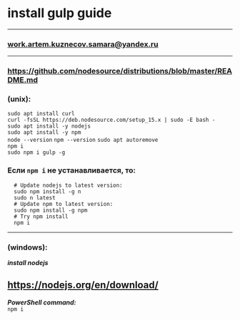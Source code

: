 # install gulp guide
---

### work.artem.kuznecov.samara@yandex.ru
---

### https://github.com/nodesource/distributions/blob/master/README.md
### (unix): 
  `sudo apt install curl`  
  `curl -fsSL https://deb.nodesource.com/setup_15.x | sudo -E bash -`  
  `sudo apt install -y nodejs`  
  `sudo apt install -y npm`  
  `node --version`
  `npm --version`
  `sudo apt autoremove`  
  `npm i`  
  `sudo npm i gulp -g`  

### Если `npm i` не устанавливается, то:
```
  # Update nodejs to latest version:
  sudo npm install -g n
  sudo n latest
  # Update npm to latest version:
  sudo npm install -g npm
  # Try npm install
  npm i
```
---

### (windows):  
  ***install nodejs***   
  ## https://nodejs.org/en/download/
  ***PowerShell command:***  
    `npm i`  